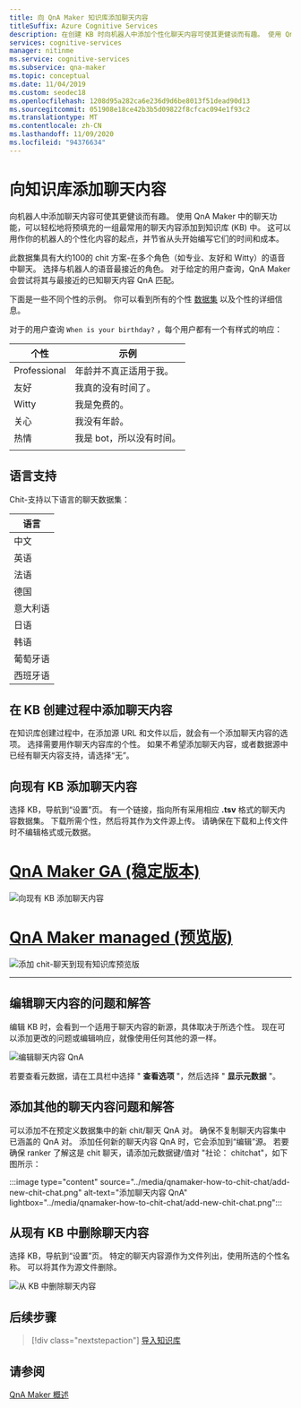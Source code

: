 ```yaml
---
title: 向 QnA Maker 知识库添加聊天内容
titleSuffix: Azure Cognitive Services
description: 在创建 KB 时向机器人中添加个性化聊天内容可使其更健谈而有趣。 使用 QnA Maker，可以轻松将预填充的一组最常用的聊天内容添加到知识库中。
services: cognitive-services
manager: nitinme
ms.service: cognitive-services
ms.subservice: qna-maker
ms.topic: conceptual
ms.date: 11/04/2019
ms.custom: seodec18
ms.openlocfilehash: 1208d95a282ca6e236d9d6be8013f51dead90d13
ms.sourcegitcommit: 051908e18ce42b3b5d09822f8cfcac094e1f93c2
ms.translationtype: MT
ms.contentlocale: zh-CN
ms.lasthandoff: 11/09/2020
ms.locfileid: "94376634"
---
```

# <a name="add-chit-chat-to-a-knowledge-base"></a>向知识库添加聊天内容

向机器人中添加聊天内容可使其更健谈而有趣。 使用 QnA Maker 中的聊天功能，可以轻松地将预填充的一组最常用的聊天内容添加到知识库 (KB) 中。 这可以用作你的机器人的个性化内容的起点，并节省从头开始编写它们的时间和成本。

此数据集具有大约100的 chit 方案-在多个角色（如专业、友好和 Witty）的语音中聊天。 选择与机器人的语音最接近的角色。 对于给定的用户查询，QnA Maker 会尝试将其与最接近的已知聊天内容 QnA 匹配。

下面是一些不同个性的示例。 你可以看到所有的个性 [数据集](https://github.com/Microsoft/BotBuilder-PersonalityChat/tree/master/CSharp/Datasets) 以及个性的详细信息。

对于的用户查询 `When is your birthday?` ，每个用户都有一个有样式的响应：

<!-- added quotes so acrolinx doesn't score these sentences -->
|个性|示例|
|--|--|
|Professional|年龄并不真正适用于我。|
|友好|我真的没有时间了。|
|Witty|我是免费的。|
|关心|我没有年龄。|
|热情|我是 bot，所以没有时间。|
||


## <a name="language-support"></a>语言支持

Chit-支持以下语言的聊天数据集：

|语言|
|--|
|中文|
|英语|
|法语|
|德国|
|意大利语|
|日语|
|韩语|
|葡萄牙语|
|西班牙语|


## <a name="add-chit-chat-during-kb-creation"></a>在 KB 创建过程中添加聊天内容
在知识库创建过程中，在添加源 URL 和文件以后，就会有一个添加聊天内容的选项。 选择需要用作聊天内容库的个性。 如果不希望添加聊天内容，或者数据源中已经有聊天内容支持，请选择“无”。

## <a name="add-chit-chat-to-an-existing-kb"></a>向现有 KB 添加聊天内容
选择 KB，导航到“设置”页。 有一个链接，指向所有采用相应 **.tsv** 格式的聊天内容数据集。 下载所需个性，然后将其作为文件源上传。 请确保在下载和上传文件时不编辑格式或元数据。

# <a name="qna-maker-ga-stable-release"></a>[QnA Maker GA (稳定版本) ](#tab/v1)

![向现有 KB 添加聊天内容](../media/qnamaker-how-to-chit-chat/add-chit-chat-dataset.png)

# <a name="qna-maker-managed-preview-release"></a>[QnA Maker managed (预览版) ](#tab/v2)

![添加 chit-聊天到现有知识库预览版](../media/qnamaker-how-to-chit-chat/add-chit-chat-dataset-v2.png)

---

## <a name="edit-your-chit-chat-questions-and-answers"></a>编辑聊天内容的问题和解答
编辑 KB 时，会看到一个适用于聊天内容的新源，具体取决于所选个性。 现在可以添加更改的问题或编辑响应，就像使用任何其他的源一样。

![编辑聊天内容 QnA](../media/qnamaker-how-to-chit-chat/edit-chit-chat.png)

若要查看元数据，请在工具栏中选择 " **查看选项** "，然后选择 " **显示元数据** "。

## <a name="add-additional-chit-chat-questions-and-answers"></a>添加其他的聊天内容问题和解答
可以添加不在预定义数据集中的新 chit/聊天 QnA 对。 确保不复制聊天内容集中已涵盖的 QnA 对。 添加任何新的聊天内容 QnA 时，它会添加到“编辑”源。 若要确保 ranker 了解这是 chit 聊天，请添加元数据键/值对 "社论： chitchat"，如下图所示：

:::image type="content" source="../media/qnamaker-how-to-chit-chat/add-new-chit-chat.png" alt-text="添加聊天内容 QnA" lightbox="../media/qnamaker-how-to-chit-chat/add-new-chit-chat.png":::

## <a name="delete-chit-chat-from-an-existing-kb"></a>从现有 KB 中删除聊天内容
选择 KB，导航到“设置”页。 特定的聊天内容源作为文件列出，使用所选的个性名称。 可以将其作为源文件删除。

![从 KB 中删除聊天内容](../media/qnamaker-how-to-chit-chat/delete-chit-chat.png)

## <a name="next-steps"></a>后续步骤

> [!div class="nextstepaction"]
> [导入知识库](../Tutorials/migrate-knowledge-base.md)

## <a name="see-also"></a>请参阅

[QnA Maker 概述](../Overview/overview.md)